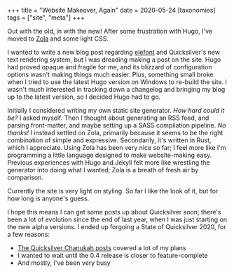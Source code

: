 +++
title = "Website Makeover, Again"
date = 2020-05-24
[taxonomies]
tags = ["site", "meta"]
+++

Out with the old, in with the new! After some frustration with Hugo, I've moved to [Zola](https://www.getzola.org/) and some light CSS.

<!-- more -->

I wanted to write a new blog post regarding [elefont](https://github.com/ryanisaacg/elefont) and Quicksilver's new text rendering system, but I  was dreading making a post on the site. Hugo had proved opaque and fragile for me, and its blizzard of configuration options wasn't making things much easier. Plus, something small broke when I tried to use the latest Hugo version on Windows to re-build the site. I wasn't much interested in tracking down a changelog and bringing my blog up to the latest version, so I decided Hugo had to go.

Initially I considered writing my own static site generator. _How hard could it be?_ I asked myself. Then I thought about generating an RSS feed, and parsing front-matter, and maybe setting up a SASS compilation pipeline. _No thanks!_ I instead settled on Zola, primarily because it seems to be the right combination of simple and expressive. Secondarily, it's written in Rust, which I appreciate. Using Zola has been very nice so far; I feel more like I'm programming a little language designed to make website-making easy. Previous experiences with Hugo and Jekyll felt more like wrestling the generator into doing what I wanted; Zola is a breath of fresh air by comparison.

Currently the site is very light on styling. So far I like the look of it, but for how long is anyone's guess.

I hope this means I can get some posts up about Quicksilver soon; there's been a lot of evolution since the end of last year, when I was just starting on the new alpha versions. I ended up forgoing a State of Quicksilver 2020, for a few reasons:

- [The Quicksilver Chanukah posts](../quicksilver-chanukah-2019) covered a lot of my plans
- I wanted to wait until the 0.4 release is closer to feature-complete
- And mostly, I've been very busy

